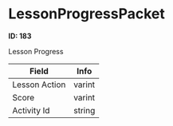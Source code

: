 # LessonProgressPacket

**ID: 183**  

Lesson Progress

<table><thead><tr><th>Field</th><th>Info</th></tr></thead><tbody>
<tr><td>Lesson Action</td><td>varint</td></tr>
<tr><td>Score</td><td>varint</td></tr>
<tr><td>Activity Id</td><td>string</td></tr>
</tbody></table>